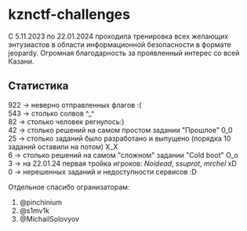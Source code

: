 # kznctf-challenges

С 5.11.2023 по 22.01.2024 проходила тренировка всех желающих энтузиастов в области информационной безопасности в формате jeopardy. Огромная благодарность за проявленный интерес со всей Казани.

## Статистика

922 -> неверно отправленных флагов :(  
543 -> столько солвов ^_^  
82 -> столько человек регнулось:)  
42 -> столько решений на самом простом задании "Прошлое" 0_0  
25 -> столько заданий было разработано и выпущено (порядка 10 заданий оставили на потом) X_X  
6 -> столько решений на самом "сложном" задании "Cold boot" O_o  
3 -> на 22.01.24 первая тройка игроков: *Noidead*, *ssuprot*, *mrchel* xD  
0 -> нерешенных заданий и недоступности сервисов :D  


Отдельное спасибо огранизаторам:  
1. @pinchinium  
2. @s1mv1k  
3. @MichailSolovyov  
